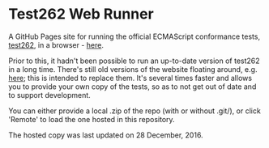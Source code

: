 # Test262 Web Runner

A GitHub Pages site for running the official ECMAScript conformance tests, [test262](https://github.com/tc39/test262), in a browser - [here](https://bakkot.github.io/test262-web-runner/).

Prior to this, it hadn't been possible to run an up-to-date version of test262 in a long time. There's still old versions of the website floating around, e.g. [here](https://v8.github.io/test262/website/default.html); this is intended to replace them. It's several times faster and allows you to provide your own copy of the tests, so as to not get out of date and to support development.

You can either provide a local .zip of the repo (with or without .git/), or click 'Remote' to load the one hosted in this repository.

The hosted copy was last updated on 28 December, 2016.
